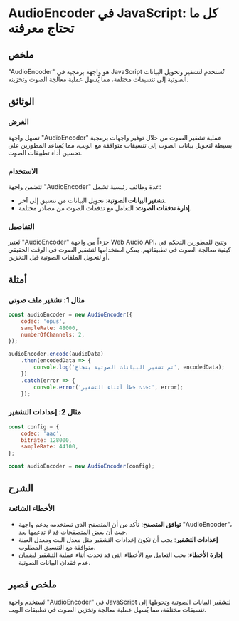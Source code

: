 <!--
Meta Description: # AudioEncoder في JavaScript: كل ما تحتاج معرفته ## ملخص "AudioEncoder" هو واجهة برمجية في JavaScript تُستخدم لتشفير وتحويل البيانات الصوتية إلى تنسيق...
Meta Keywords: audioencoder, الصوت, واجهة, البيانات, الصوتية
-->

# AudioEncoder في JavaScript: كل ما تحتاج معرفته

## ملخص
"AudioEncoder" هو واجهة برمجية في JavaScript تُستخدم لتشفير وتحويل البيانات الصوتية إلى تنسيقات مختلفة، مما يُسهل عملية معالجة الصوت وتخزينه.

## الوثائق
### الغرض
تسهل واجهة "AudioEncoder" عملية تشفير الصوت من خلال توفير واجهات برمجية بسيطة لتحويل بيانات الصوت إلى تنسيقات متوافقة مع الويب، مما يُساعد المطورين على تحسين أداء تطبيقات الصوت.

### الاستخدام
تتضمن واجهة "AudioEncoder" عدة وظائف رئيسية تشمل:
- **تشفير البيانات الصوتية**: تحويل البيانات من تنسيق إلى آخر.
- **إدارة تدفقات الصوت**: التعامل مع تدفقات الصوت من مصادر مختلفة.

### التفاصيل
تُعتبر "AudioEncoder" جزءاً من واجهة Web Audio API، وتتيح للمطورين التحكم في كيفية معالجة الصوت في تطبيقاتهم. يمكن استخدامها لتشفير الصوت في الوقت الحقيقي أو لتحويل الملفات الصوتية قبل التخزين.

## أمثلة
### مثال 1: تشفير ملف صوتي
```javascript
const audioEncoder = new AudioEncoder({
    codec: 'opus',
    sampleRate: 48000,
    numberOfChannels: 2,
});

audioEncoder.encode(audioData)
    .then(encodedData => {
        console.log('تم تشفير البيانات الصوتية بنجاح', encodedData);
    })
    .catch(error => {
        console.error('حدث خطأ أثناء التشفير:', error);
    });
```

### مثال 2: إعدادات التشفير
```javascript
const config = {
    codec: 'aac',
    bitrate: 128000,
    sampleRate: 44100,
};

const audioEncoder = new AudioEncoder(config);
```

## الشرح
### الأخطاء الشائعة
- **توافق المتصفح**: تأكد من أن المتصفح الذي تستخدمه يدعم واجهة "AudioEncoder"، حيث أن بعض المتصفحات قد لا تدعمها بعد.
- **إعدادات التشفير**: يجب أن تكون إعدادات التشفير مثل معدل البت ومعدل العينة متوافقة مع التنسيق المطلوب.
- **إدارة الأخطاء**: يجب التعامل مع الأخطاء التي قد تحدث أثناء عملية التشفير لضمان عدم فقدان البيانات الصوتية.

## ملخص قصير
تُستخدم واجهة "AudioEncoder" في JavaScript لتشفير البيانات الصوتية وتحويلها إلى تنسيقات مختلفة، مما يُسهل عملية معالجة وتخزين الصوت في تطبيقات الويب.